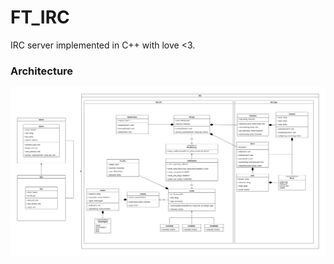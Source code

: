 # FT_IRC

IRC server implemented in C++ with love <3.

### Architecture

![Architecture](https://github.com/Cardiox12/ft_irc/blob/master/docs/irc_architecture.png?raw=true)